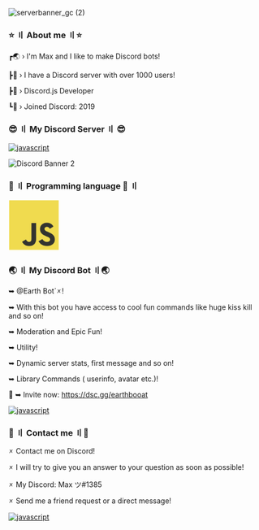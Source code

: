 ![serverbanner_gc (2)](https://user-images.githubusercontent.com/91845380/144060965-0541b295-516e-4f44-9b76-054da211e61f.jpg)

<h3 align="left">⭐️ 〢 About me 〢⭐️</h3>
<p align="left">
  
  
┏🌏 › I'm Max and I like to make Discord bots!

┣👤 › I have a Discord server with over 1000 users!

┣🔨 › Discord.js Developer

┗📌 › Joined Discord: 2019
  
  
<h3 align="left">😎 〢 My Discord Server 〢 😎</h3>
<p align="left">
  
 <p align="left"> <a href="https://cdn.discordapp.com/attachments/835255847927414845/915248566199533628/max_pb.jpg" target="_blank" rel="noreferrer"> <img src="https://cdn.discordapp.com/attachments/835255847927414845/915248566199533628/max_pb.jpg" alt="javascript" width="300" height="200"/> </a> </p>
 
 ![Discord Banner 2](https://discordapp.com/api/guilds/831073014887088148/widget.png?style=banner2)


<h3 align="left">👾 〢 Programming language 👾 〢</h3>
<p align="left"> <a href="https://developer.mozilla.org/en-US/docs/Web/JavaScript" target="_blank" rel="noreferrer"> <img src="https://raw.githubusercontent.com/devicons/devicon/master/icons/javascript/javascript-original.svg" alt="javascript" width="100" height="100"/> </a> </p>


<h3 align="left">🌏 〢 My Discord Bot 〢🌏</h3>
<p align="left">
  
➥ @Earth Bot`🗴!  
  
➥ With this bot you have access to cool fun commands like huge kiss kill and so on!
  
➥ Moderation and Epic Fun!
  
➥ Utility!
  
➥ Dynamic server stats, first message and so on!
  
➥ Library Commands ( userinfo, avatar etc.)!
  
🔗 ➥ Invite now: https://dsc.gg/earthbooat
  
  
<p align="left"> <a href="https://cdn.discordapp.com/attachments/835255847927414845/915248678594310194/PicsArt_10-08-01.58.09_2.jpg" target="_blank" rel="noreferrer"> <img src="https://cdn.discordapp.com/attachments/835255847927414845/915248678594310194/PicsArt_10-08-01.58.09_2.jpg" alt="javascript" width="200" height="200"/> </a> </p>


<h3 align="left">📧 〢 Contact me 〢📧</h3>
<p align="left">
  
🗴 Contact me on Discord!
  
🗴 I will try to give you an answer to your question as soon as possible!
  
🗴 My Discord: Max ツ#1385
  
🗴 Send me a friend request or a direct message!
  
<p align="left"> <a href="https://www.linuxadictos.com/wp-content/uploads/discord.jpg" target="_blank" rel="noreferrer"> <img src="https://www.linuxadictos.com/wp-content/uploads/discord.jpg" alt="javascript" width="400" height="200"/> </a> </p>






  
  

  
  
  
 
  
  
  
  








